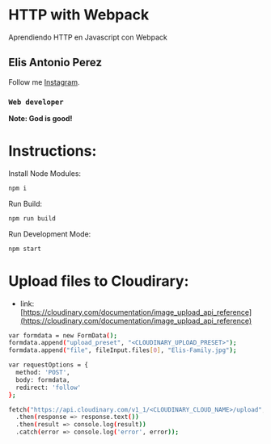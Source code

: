 # HTTP with Webpack

Aprendiendo HTTP en Javascript con Webpack

## Elis Antonio Perez

Follow me [Instagram](https://instagram.com/elisperezmusic).

### `Web developer`

**Note: God is good!**

# Instructions:

Install Node Modules:

```bash
npm i
```

Run Build:

```bash
npm run build
```

Run Development Mode:

```bash
npm start
```

# Upload files to Cloudirary:

- link: [https://cloudinary.com/documentation/image_upload_api_reference](https://cloudinary.com/documentation/image_upload_api_reference)

```bash
var formdata = new FormData();
formdata.append("upload_preset", "<CLOUDINARY_UPLOAD_PRESET>");
formdata.append("file", fileInput.files[0], "Elis-Family.jpg");

var requestOptions = {
  method: 'POST',
  body: formdata,
  redirect: 'follow'
};

fetch("https://api.cloudinary.com/v1_1/<CLOUDINARY_CLOUD_NAME>/upload", requestOptions)
  .then(response => response.text())
  .then(result => console.log(result))
  .catch(error => console.log('error', error));
```
